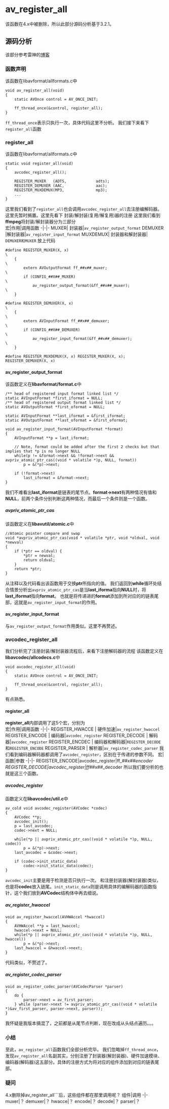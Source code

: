 # av_register_all
该函数在4.x中被删除，所以此部分源码分析基于3.2.1。
## 源码分析
该部分参考雷神的[博客](https://blog.csdn.net/leixiaohua1020/article/details/12677129)

### 函数声明
该函数在libavformat/allformats.c中
```
void av_register_all(void)
{
    static AVOnce control = AV_ONCE_INIT;

    ff_thread_once(&control, register_all);
}
```
```ff_thread_once```表示只执行一次，具体代码这里不分析。
我们接下来看下```register_all```函数  
### register_all  
该函数在libavformat/allformats.c中
```
static void register_all(void)
{
    avcodec_register_all();

    REGISTER_MUXER   (ADTS,             adts);
    REGISTER_DEMUXER (AAC,              aac);
    REGISTER_MUXDEMUX(MP3,              mp3);
    ...
}
```
这里我们看到了```register_all```也会调用```avcodec_register_all```去注册编解码器。这里先暂时搁置。这里先看下 封装/解封装(复用/解复用)器的注册
这里我们看到**ffmpeg**将封装/解封装器分为三部分    
宏|作用|调用函数
-|-|-
MUXER| 封装器|```av_register_output_format```
DEMUXER |解封装器|```av_register_input_format```
MUXDEMUX| 封装器和解封装器|  ```DEMUXER和MUXER```
放上代码
```
#define REGISTER_MUXER(X, x)                                            \
    {                                                                   \
        extern AVOutputFormat ff_##x##_muxer;                           \
        if (CONFIG_##X##_MUXER)                                         \
            av_register_output_format(&ff_##x##_muxer);                 \
    }

#define REGISTER_DEMUXER(X, x)                                          \
    {                                                                   \
        extern AVInputFormat ff_##x##_demuxer;                          \
        if (CONFIG_##X##_DEMUXER)                                       \
            av_register_input_format(&ff_##x##_demuxer);                \
    }

#define REGISTER_MUXDEMUX(X, x) REGISTER_MUXER(X, x); REGISTER_DEMUXER(X, x)
```
#### av_register_output_format
该函数定义在**libavformat/format.c**中
```
/** head of registered input format linked list */
static AVInputFormat *first_iformat = NULL;
/** head of registered output format linked list */
static AVOutputFormat *first_oformat = NULL;

static AVInputFormat **last_iformat = &first_iformat;
static AVOutputFormat **last_oformat = &first_oformat;

void av_register_input_format(AVInputFormat *format)
{
    AVInputFormat **p = last_iformat;

    // Note, format could be added after the first 2 checks but that implies that *p is no longer NULL
    while(p != &format->next && !format->next && avpriv_atomic_ptr_cas((void * volatile *)p, NULL, format))
        p = &(*p)->next;

    if (!format->next)
        last_iformat = &format->next;
}
```
我们不难看出**last_iformat**是链表的尾节点。**format->next**有两种情况有值和**NULL**，前两个条件分别判断这两种情况，而最后一个条件则是一个函数。
##### avpriv_atomic_ptr_cas
该函数定义在**libavutil/atomic.c**中
```
//Atomic pointer compare and swap
void *avpriv_atomic_ptr_cas(void * volatile *ptr, void *oldval, void *newval)
{
    if (*ptr == oldval) {
        *ptr = newval;
        return oldval;
    }
    return *ptr;
}

```
从注释以及代码看出该函数用于交换**ptr**所指向的值。
我们返回到**while**循环处结合情景分析出```avpriv_atomic_ptr_cas```是当**last_iforma**指向**NULL**时，将**last_iformat**指向**format**。
也就是将传递进的**format**添加到所对应的的链表尾部，这就是```av_register_input_format```的作用。

#### av_register_input_format
与```av_register_output_format```作用类似。这里不再赘述。
### avcodec_register_all
我们分析完了注册封装/解封装器流程后，来看下注册解码器的流程
该函数定义在**libavcodec/allcodecs.c**中
```
void avcodec_register_all(void)
{
    static AVOnce control = AV_ONCE_INIT;

    ff_thread_once(&control, register_all);
}
```
有点熟悉。
#### register_all
**register_all**内部调用了这5个宏，分别为  
宏|作用|调用函数
-|-|-
REGISTER_HWACCE | 硬件加速|```av_register_hwaccel```
REGISTER_ENCODE | 编码器|```avcodec_register```
REGISTER_DECODE | 解码器|```avcodec_register```
REGISTER_ENCDEC | 编码器和解码器|```REGISTER_DECODE```和```REGISTER_ENCODE```
REGISTER_PARSER | 解析器|```av_register_codec_parser```
我们看到编码器解码器都调用了```avcodec_register```，区别在于传递的参数不同。
宏|函数|参数
-|-|-
REGISTER_ENCODE|avcodec_register|ff_##x##_encoder
REGISTER_DECODE|avcodec_register|ff_##x##_decoder
所以我们要分析的也就是这三个函数。

##### avcodec_register
函数定义在**libavcodec/util.c**中
```
av_cold void avcodec_register(AVCodec *codec)
{
    AVCodec **p;
    avcodec_init();
    p = last_avcodec;
    codec->next = NULL;

    while(*p || avpriv_atomic_ptr_cas((void * volatile *)p, NULL, codec))
        p = &(*p)->next;
    last_avcodec = &codec->next;

    if (codec->init_static_data)
        codec->init_static_data(codec);
}
```
```avcodec_init```主要是用于检测是否只执行一次。
和注册封装器(解封装器)类似，也是将**codec**放入链尾。```init_static_data```则是调用具体的编解码器的函数指针，这个我们放到**AVCodec**结构体中再去细说。
##### av_register_hwaccel
```
void av_register_hwaccel(AVHWAccel *hwaccel)
{
    AVHWAccel **p = last_hwaccel;
    hwaccel->next = NULL;
    while(*p || avpriv_atomic_ptr_cas((void * volatile *)p, NULL, hwaccel))
        p = &(*p)->next;
    last_hwaccel = &hwaccel->next;
}
```
代码类似，不赘述了。
##### av_register_codec_parser
```
void av_register_codec_parser(AVCodecParser *parser)
{
    do {
        parser->next = av_first_parser;
    } while (parser->next != avpriv_atomic_ptr_cas((void * volatile *)&av_first_parser, parser->next, parser));
}
```
我怀疑是我版本搞混了，之前都是从尾节点判断，现在改成从头结点遍历。。。
### 小结
至此，```av_register_all```函数我们全部分析完毕。
我们忽略掉```ff_thread_once```，发现```av_register_all```名副其实，分别注册了封装器(解封装器)、硬件加速模块、编码器(解码器)这五部分。具体的注册方式为将对应的组件添加到对应的链表尾部。
### 疑问
4.x删除掉av_register_all```后，这些组件都在那里调用呢？
组件|调用
-|-
muxer|？
demuxer|？
hwacce|？
encode|？
decode|？
parser|？
